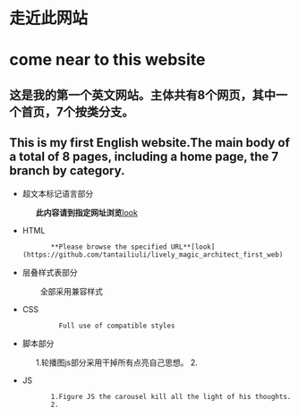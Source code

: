# 走近此网站
# come near to this website
## 这是我的第一个英文网站。主体共有8个网页，其中一个首页，7个按类分支。
## This is my first English website.The main body of a total of 8 pages, including a home page, the 7 branch by category.
* 超文本标记语言部分
              
             **此内容请到指定网址浏览**[look](https://github.com/tantailiuli/lively_magic_architect_first_web)
* HTML
             
             **Please browse the specified URL**[look](https://github.com/tantailiuli/lively_magic_architect_first_web)
* 层叠样式表部分
               
               全部采用兼容样式
* CSS
               
               Full use of compatible styles
* 脚本部分
             
             1.轮播图js部分采用干掉所有点亮自己思想。
             2.
* JS
             
             1.Figure JS the carousel kill all the light of his thoughts.
             2.
